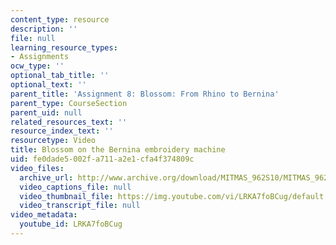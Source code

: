 ```yaml
---
content_type: resource
description: ''
file: null
learning_resource_types:
- Assignments
ocw_type: ''
optional_tab_title: ''
optional_text: ''
parent_title: 'Assignment 8: Blossom: From Rhino to Bernina'
parent_type: CourseSection
parent_uid: null
related_resources_text: ''
resource_index_text: ''
resourcetype: Video
title: Blossom on the Bernina embroidery machine
uid: fe0dade5-002f-a711-a2e1-cfa4f374809c
video_files:
  archive_url: http://www.archive.org/download/MITMAS_962S10/MITMAS_962S10assn8_blossom_vid2_300k.mp4
  video_captions_file: null
  video_thumbnail_file: https://img.youtube.com/vi/LRKA7foBCug/default.jpg
  video_transcript_file: null
video_metadata:
  youtube_id: LRKA7foBCug
---
```

